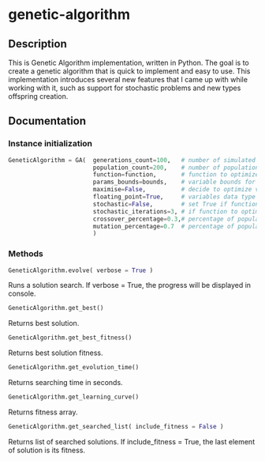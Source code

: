 # genetic-algorithm

## Description

This is Genetic Algorithm implementation, written in Python.
The goal is to create a genetic algorithm that is quick to implement and easy to use.
This implementation introduces several new features that I came up with while working with it, such as support for stochastic problems and new types offspring creation.

## Documentation

### Instance initialization

```python
GeneticAlgorithm = GA(  generations_count=100,   # number of simulated generations
                        population_count=200,    # number of population in generation
                        function=function,       # function to optimize
                        params_bounds=bounds,    # variable bounds for each argument
                        maximise=False,          # decide to optimize values for minimising or maximising function output
                        floating_point=True,     # variables data type
                        stochastic=False,        # set True if function to optimize have stochastic nature
                        stochastic_iterations=3, # if function to optimize have stochastic nature, performs multiple calculations for every individual (>=3)
                        crossover_percentage=0.3,# percentage of population reproduced by crossover
                        mutation_percentage=0.7  # percentage of population reproduced by mutation
                        )
```

### Methods

```python
GeneticAlgorithm.evolve( verbose = True )
```
Runs a solution search.
If verbose = True, the progress will be displayed in console.

```python
GeneticAlgorithm.get_best()
```
Returns best solution.

```python
GeneticAlgorithm.get_best_fitness()
```
Returns best solution fitness.

```python
GeneticAlgorithm.get_evolution_time()
```
Returns searching time in seconds.

```python
GeneticAlgorithm.get_learning_curve()
```
Returns fitness array.

```python
GeneticAlgorithm.get_searched_list( include_fitness = False )
```
Returns list of searched solutions.
If include_fitness = True, the last element of solution is its fitness.
